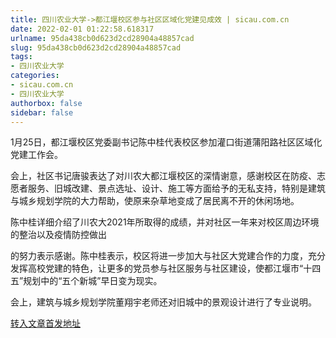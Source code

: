 ```yaml
---
title: 四川农业大学->都江堰校区参与社区区域化党建见成效 | sicau.com.cn
date: 2022-02-01 01:22:58.618317
urlname: 95da438cb0d623d2cd28904a48857cad
slug: 95da438cb0d623d2cd28904a48857cad
tags: 
- 四川农业大学
categories:
- sicau.com.cn
- 四川农业大学
authorbox: false
sidebar: false
---
```

1月25日，都江堰校区党委副书记陈中桂代表校区参加灌口街道蒲阳路社区区域化党建工作会。

会上，社区书记唐骏表达了对川农大都江堰校区的深情谢意，感谢校区在防疫、志愿者服务、旧城改建、景点选址、设计、施工等方面给予的无私支持，特别是建筑与城乡规划学院的大力帮助，使原来杂草地变成了居民离不开的休闲场地。

陈中桂详细介绍了川农大2021年所取得的成绩，并对社区一年来对校区周边环境的整治以及疫情防控做出
<!--more-->
的努力表示感谢。陈中桂表示，校区将进一步加大与社区大党建合作的力度，充分发挥高校党建的特色，让更多的党员参与社区服务与社区建设，使都江堰市“十四五”规划中的“五个新城”早日变为现实。

会上，建筑与城乡规划学院董翔宇老师还对旧城中的景观设计进行了专业说明。



[转入文章首发地址](https://news.sicau.edu.cn/info/1078/66597.htm)